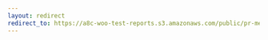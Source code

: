 ```yaml
---
layout: redirect
redirect_to: https://a8c-woo-test-reports.s3.amazonaws.com/public/pr-merge/43142/api/index.html
---
```

